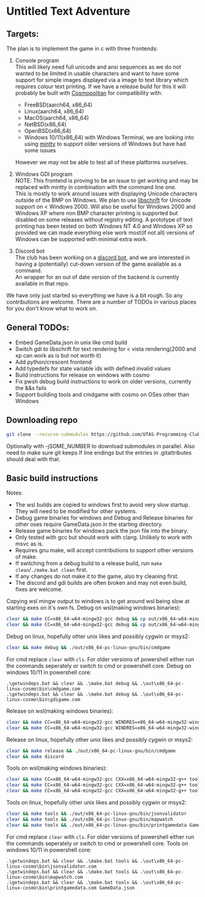 # Untitled Text Adventure

## Targets:
The plan is to implement the game in c with three frontends:
1. Console program  
   This will likely need full unicode and ansi sequences as we do not wanted to be limited in usable characters and want to have some support for simple images displayed via a image to text library which requires colour text printing.
   If we have a release build for this it will probably be built with [Cosmopolitan](https://github.com/jart/cosmopolitan) for compatibility with:
   * FreeBSD(aarch64, x86_64)
   * Linux(aarch64, x86_64)
   * MacOS(aarch64, x86_64)
   * NetBSD(x86_64)
   * OpenBSD(x86_64)
   * Windows 10/11(x86_64) with Windows Terminal, we are looking into using [mintty](https://github.com/mintty/mintty) to support older versions of Windows but have had some issues

   However we may not be able to test all of these platforms ourselves.

2. Windows GDI program  
   NOTE: This frontend is proving to be an issue to get working and may be replaced with mintty in combination with the command line one.  
   This is mostly to work around issues with displaying Unicode characters outside of the BMP on Windows.
   We plan to use [libschrift](https://github.com/tomolt/libschrift) for Unicode support on < Windows 2000. Will also be useful for Windows 2000 and Windows XP where non BMP character printing is supported but disabled on some releases without registry editing.
   A prototype of text printing has been tested on both Windows NT 4.0 and Windows XP so provided we can made everything else work most(if not all) versions of Windows can be supported with minimal extra work.
3. Discord bot  
   The club has been working on a [discord bot](https://github.com/UTAS-Programming-Club/DiscordBot), and we are interested in having a (potentially) cut-down version of the game available as a command.  
   An wrapper for an out of date version of the backend is currently available in that repo.

We have only just started so everything we have is a bit rough. So any contributions are welcome. There are a number of TODOs in various places for you don't know what to work on.

## General TODOs:
* Embed GameData.json in unix like cmd build
* Switch gdi to libschrift for text rendering for < vista rendering(2000 and xp can work as is but not worth it)
* Add python/crescent frontend
* Add typedefs for state variable ids with defined invalid values
* Build instructions for release on windows with cosmo
* Fix pwsh debug build instructions to work on older versions, currently the &&s fails
* Support building tools and cmdgame with cosmo on OSes other than Windows

## Downloading repo
```sh
git clone --recurse-submodules https://github.com/UTAS-Programming-Club/UntitledTextAdventure.git
```
Optionally with -jSOME_NUMBER to download submodules in parallel.
Also need to make sure git keeps lf line endings but the entries in .gitattributes should deal with that.

## Basic build instructions
Notes:
* The wsl builds are copied to windows first to avoid very slow startup. They will need to be modified for other systems.
* Debug game binaries for windows and Debug and Release binaries for other oses require GameData.json in the starting directory.
* Release game binaries for windows pack the json file into the binary.
* Only tested with gcc but should work with clang. Unlikely to work with msvc as is.
* Requires gnu make, will accept contributions to support other versions of make.
* If switching from a debug build to a release build, run `make clean`/`./make.bat clean` first.
* If any changes do not make it to the game, also try cleaning first.
* The discord and gdi builds are often broken and may not even build, fixes are welcome.

Copying wsl mingw output to windows is to get around wsl being slow at starting exes on it's own fs.
Debug on wsl(making windows binaries):
```sh
clear && make CC=x86_64-w64-mingw32-gcc debug && cp out/x86_64-w64-mingw32/bin/cmdgame.exe /mnt/c/Projects/PCGame/Windows/ && /mnt/c/Projects/PCGame/Windows/cmdgame.exe
clear && make CC=x86_64-w64-mingw32-gcc debug && cp out/x86_64-w64-mingw32/bin/gdigame.exe /mnt/c/Projects/PCGame/Windows/ && /mnt/c/Projects/PCGame/Windows/gdigame.exe
```

Debug on linux, hopefully other unix likes and possibly cygwin or msys2:
```sh
clear && make debug && ./out/x86_64-pc-linux-gnu/bin/cmdgame
```

For cmd replace `clear` with `cls`.
For older versions of powershell either run the commands seperately or switch to cmd or powershell core.
Debug on windows 10/11 in powershell core:
```pwsh
.\getwindeps.bat && clear && .\make.bat debug && .\out\x86_64-pc-linux-cosmo\bin\cmdgame.com
.\getwindeps.bat && clear && .\make.bat debug && .\out\x86_64-pc-linux-cosmo\bin\gdigame.com
```

Release on wsl(making windows binaries):
```sh
clear && make CC=x86_64-w64-mingw32-gcc WINDRES=x86_64-w64-mingw32-windres release && cp out/x86_64-w64-mingw32/bin/cmdgame.exe /mnt/c/Projects/PCGame/Windows/ && /mnt/c/Projects/PCGame/Windows/cmdgame.exe
clear && make CC=x86_64-w64-mingw32-gcc WINDRES=x86_64-w64-mingw32-windres release && cp out/x86_64-w64-mingw32/bin/gdigame.exe /mnt/c/Projects/PCGame/Windows/ && /mnt/c/Projects/PCGame/Windows/gdigame.exe
```

Release on linux, hopefully other unix likes and possibly cygwin or msys2:
```sh
clear && make release && ./out/x86_64-pc-linux-gnu/bin/cmdgame
clear && make discord
```

Tools on wsl(making windows binaries):
```sh
clear && make CC=x86_64-w64-mingw32-gcc CXX=x86_64-w64-mingw32-g++ tools && cp out/x86_64-w64-mingw32/bin/jsonvalidator.exe /mnt/c/Projects/PCGame/Windows/ && /mnt/c/Projects/PCGame/Windows/jsonvalidator.exe
clear && make CC=x86_64-w64-mingw32-gcc CXX=x86_64-w64-mingw32-g++ tools && cp out/x86_64-w64-mingw32/bin/mapwatch.exe /mnt/c/Projects/PCGame/Windows/ && /mnt/c/Projects/PCGame/Windows/mapwatch.exe
clear && make CC=x86_64-w64-mingw32-gcc CXX=x86_64-w64-mingw32-g++ tools && cp out/x86_64-w64-mingw32/bin/printgamedata.exe /mnt/c/Projects/PCGame/Windows/ && /mnt/c/Projects/PCGame/Windows/printgamedata.exe GameData.json
```

Tools on linux, hopefully other unix likes and possibly cygwin or msys2:
```sh
clear && make tools && ./out/x86_64-pc-linux-gnu/bin/jsonvalidator
clear && make tools && ./out/x86_64-pc-linux-gnu/bin/mapwatch
clear && make tools && ./out/x86_64-pc-linux-gnu/bin/printgamedata GameData.json
```

For cmd replace `clear` with `cls`.
For older versions of powershell either run the commands seperately or switch to cmd or powershell core.
Tools on windows 10/11 in powershell core:
```pwsh
.\getwindeps.bat && clear && .\make.bat tools && .\out\x86_64-pc-linux-cosmo\bin\jsonvalidator.com
.\getwindeps.bat && clear && .\make.bat tools && .\out\x86_64-pc-linux-cosmo\bin\mapwatch.com
.\getwindeps.bat && clear && .\make.bat tools && .\out\x86_64-pc-linux-cosmo\bin\printgamedata.com GameData.json
```
